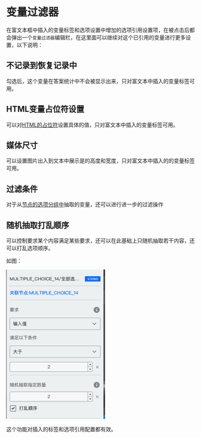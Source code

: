 # 变量过滤器

在富文本框中插入的变量标签和选项设置中增加的选项引用设置项，在被点击后都会弹出一个`变量过滤器`编辑栏，在这里面可以继续对这个已引用的变量进行更多设置，以下说明：

## 不记录到恢复记录中
勾选后，这个变量在答案统计中不会被显示出来，只对富文本中插入的变量标签可用。

## HTML变量占位符设置
可以对[HTML的占位符](./html-type.md)设置具体的值，只对富文本中插入的变量标签可用。

## 媒体尺寸
可以设置图片出入到文本中展示是的高度和宽度，只对富文本中插入的的变量标签可用。

## 过滤条件
对于从[节点的选项分组中](./implict.md#节点中抽取的常用变量组)抽取的变量，还可以进行进一步的过滤操作

## 随机抽取打乱顺序
可以控制要求某个内容满足某些要求，还可以在此基础上只随机抽取若干内容，还可以打乱选项顺序。

如图：

<img src='./images/var-filter.png' height='400'>

这个功能对插入的标签和选项引用配置都有效。
